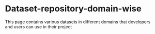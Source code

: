 # Dataset-repository-domain-wise
This page contains various datasets in different domains that developers and users can use in their project
